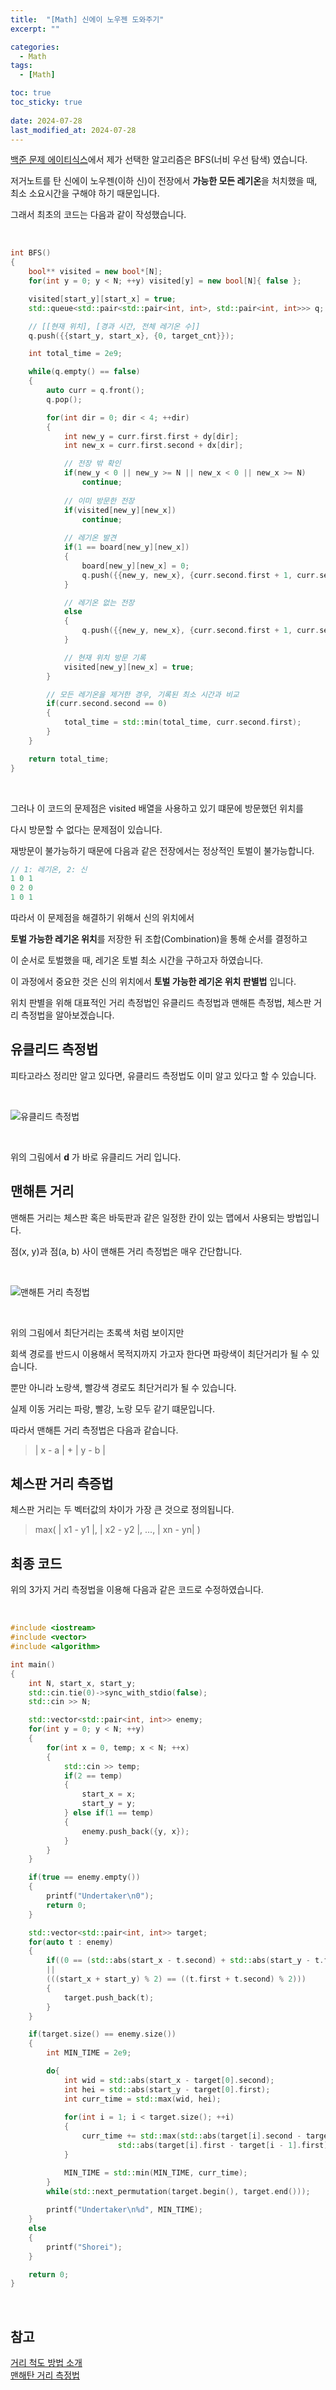 ```yaml
---
title:  "[Math] 신에이 노우젠 도와주기"
excerpt: ""

categories:
  - Math
tags:
  - [Math]

toc: true
toc_sticky: true
 
date: 2024-07-28
last_modified_at: 2024-07-28
---
```


[백준 문제 에이티식스](https://www.acmicpc.net/problem/25585)에서 제가 선택한 알고리즘은 BFS(너비 우선 탐색) 였습니다.  

저거노트를 탄 신에이 노우젠(이하 신)이 전장에서 **가능한 모든 레기온**을 처치했을 때, 최소 소요시간을 구해야 하기 때문입니다.  

그래서 최초의 코드는 다음과 같이 작성했습니다.  

<br/>

```C++
int BFS()
{
    bool** visited = new bool*[N];
    for(int y = 0; y < N; ++y) visited[y] = new bool[N]{ false };

    visited[start_y][start_x] = true;
    std::queue<std::pair<std::pair<int, int>, std::pair<int, int>>> q;

    // [[현재 위치], [경과 시간, 전체 레기온 수]]
    q.push({{start_y, start_x}, {0, target_cnt}});

    int total_time = 2e9;

    while(q.empty() == false)
    {
        auto curr = q.front();
        q.pop();

        for(int dir = 0; dir < 4; ++dir)
        {
            int new_y = curr.first.first + dy[dir];
            int new_x = curr.first.second + dx[dir];

            // 전장 밖 확인
            if(new_y < 0 || new_y >= N || new_x < 0 || new_x >= N)
                continue;
            
            // 이미 방문한 전장
            if(visited[new_y][new_x])
                continue;
            
            // 레기온 발견
            if(1 == board[new_y][new_x])
            {
                board[new_y][new_x] = 0;
                q.push({{new_y, new_x}, {curr.second.first + 1, curr.second.second - 1}});
            }

            // 레기온 없는 전장
            else
            {
                q.push({{new_y, new_x}, {curr.second.first + 1, curr.second.second}});
            }

            // 현재 위치 방문 기록
            visited[new_y][new_x] = true;
        }

        // 모든 레기온을 제거한 경우, 기록된 최소 시간과 비교
        if(curr.second.second == 0)
        {
            total_time = std::min(total_time, curr.second.first);
        }
    }

    return total_time;
}
```

<br/>

그러나 이 코드의 문제점은 visited 배열을 사용하고 있기 떄문에 방문했던 위치를  

다시 방문할 수 없다는 문제점이 있습니다.  

재방문이 불가능하기 때문에 다음과 같은 전장에서는 정상적인 토벌이 불가능합니다.  

```c++
// 1: 레기온, 2: 신
1 0 1
0 2 0
1 0 1
```

따라서 이 문제점을 해결하기 위해서 신의 위치에서  

**토벌 가능한 레기온 위치**를 저장한 뒤 조합(Combination)을 통해 순서를 결정하고  

이 순서로 토벌했을 때, 레기온 토벌 최소 시간을 구하고자 하였습니다.  

이 과정에서 중요한 것은 신의 위치에서 **토벌 가능한 레기온 위치 판별법** 입니다.  

위치 판별을 위해 대표적인 거리 측정법인 유클리드 측정법과 맨해튼 측정법, 체스판 거리 측정법을 알아보겠습니다.  

## 유클리드 측정법

피타고라스 정리만 알고 있다면, 유클리드 측정법도 이미 알고 있다고 할 수 있습니다.  

<br/>

![유클리드 측정법](/assets/img/math/유클리드.png)

<br/>

위의 그림에서 **d** 가 바로 유클리드 거리 입니다.  

## 맨해튼 거리 

맨해튼 거리는 체스판 혹은 바둑판과 같은 일정한 칸이 있는 맵에서 사용되는 방법입니다.  

점(x, y)과 점(a, b) 사이 맨해튼 거리 측정법은 매우 간단합니다.  

<br/>

![맨해튼 거리 측정법](/assets/img/math/Manhattan_distance.png)

<br/>

위의 그림에서 최단거리는 초록색 처럼 보이지만  

회색 경로를 반드시 이용해서 목적지까지 가고자 한다면 파랑색이 최단거리가 될 수 있습니다.   

뿐만 아니라 노랑색, 빨강색 경로도 최단거리가 될 수 있습니다.  

실제 이동 거리는 파랑, 빨강, 노랑 모두 같기 떄문입니다.  

따라서 맨해튼 거리 측정법은 다음과 같습니다.  

> | x - a | + | y - b |

## 체스판 거리 측증법

체스판 거리는 두 벡터값의 차이가 가장 큰 것으로 정의됩니다.  

> max( | x1 - y1 |, | x2 - y2 |, ..., | xn - yn| )

## 최종 코드

위의 3가지 거리 측정법을 이용해 다음과 같은 코드로 수정하였습니다.  

<br/>

```c++
#include <iostream>
#include <vector>
#include <algorithm>

int main()
{
    int N, start_x, start_y;
    std::cin.tie(0)->sync_with_stdio(false);
    std::cin >> N;

    std::vector<std::pair<int, int>> enemy;
    for(int y = 0; y < N; ++y)
    {
        for(int x = 0, temp; x < N; ++x)
        {
            std::cin >> temp;
            if(2 == temp)
            {
                start_x = x;
                start_y = y;
            } else if(1 == temp)
            {
                enemy.push_back({y, x});
            }
        }
    }

    if(true == enemy.empty())
    {
        printf("Undertaker\n0");
        return 0;
    }

    std::vector<std::pair<int, int>> target;
    for(auto t : enemy)
    {
        if((0 == (std::abs(start_x - t.second) + std::abs(start_y - t.first)) % 2)
        || 
        (((start_x + start_y) % 2) == ((t.first + t.second) % 2)))
        {
            target.push_back(t);
        }
    }

    if(target.size() == enemy.size()) 
    {
        int MIN_TIME = 2e9;

        do{
            int wid = std::abs(start_x - target[0].second);
            int hei = std::abs(start_y - target[0].first);
            int curr_time = std::max(wid, hei);
            
            for(int i = 1; i < target.size(); ++i)
            {
                curr_time += std::max(std::abs(target[i].second - target[i - 1].second),
                        std::abs(target[i].first - target[i - 1].first));
            }

            MIN_TIME = std::min(MIN_TIME, curr_time);
        }
        while(std::next_permutation(target.begin(), target.end()));  
        
        printf("Undertaker\n%d", MIN_TIME);
    }
    else
    {
        printf("Shorei");
    }

    return 0;
}

```

<br/>

## 참고
[거리 척도 방법 소개](https://blog.naver.com/PostView.naver?blogId=towards-ai&logNo=222234083586&parentCategoryNo=&categoryNo=15)  
[맨해탄 거리 측정법](https://needjarvis.tistory.com/455)  

